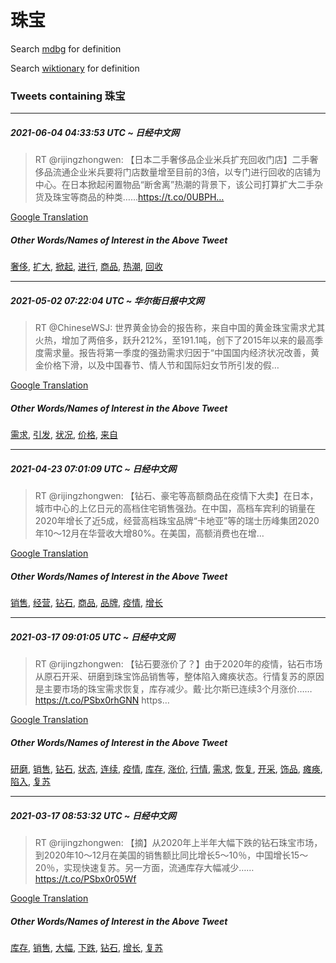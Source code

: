 # 珠宝

Search [mdbg](https://www.mdbg.net/chinese/dictionary?page=worddict&wdrst=0&wdqb=珠宝) for definition

Search [wiktionary](https://en.wiktionary.org/wiki/珠宝) for definition

### Tweets containing 珠宝

___
##### 2021-06-04 04:33:53 UTC ~ 日经中文网
> RT @rijingzhongwen: 【日本二手奢侈品企业米兵扩充回收门店】二手奢侈品流通企业米兵要将门店数量增至目前的3倍，以专门进行回收的店铺为中心。在日本掀起闲置物品“断舍离”热潮的背景下，该公司打算扩大二手杂货及珠宝等商品的种类……https://t.co/0UBPH…

[Google Translation](https://translate.google.com/?hi=en&tab=TT&sl=zh-CN&tl=en&op=translate&text=RT+%40rijingzhongwen%3A+%E3%80%90%E6%97%A5%E6%9C%AC%E4%BA%8C%E6%89%8B%E5%A5%A2%E4%BE%88%E5%93%81%E4%BC%81%E4%B8%9A%E7%B1%B3%E5%85%B5%E6%89%A9%E5%85%85%E5%9B%9E%E6%94%B6%E9%97%A8%E5%BA%97%E3%80%91%E4%BA%8C%E6%89%8B%E5%A5%A2%E4%BE%88%E5%93%81%E6%B5%81%E9%80%9A%E4%BC%81%E4%B8%9A%E7%B1%B3%E5%85%B5%E8%A6%81%E5%B0%86%E9%97%A8%E5%BA%97%E6%95%B0%E9%87%8F%E5%A2%9E%E8%87%B3%E7%9B%AE%E5%89%8D%E7%9A%843%E5%80%8D%EF%BC%8C%E4%BB%A5%E4%B8%93%E9%97%A8%E8%BF%9B%E8%A1%8C%E5%9B%9E%E6%94%B6%E7%9A%84%E5%BA%97%E9%93%BA%E4%B8%BA%E4%B8%AD%E5%BF%83%E3%80%82%E5%9C%A8%E6%97%A5%E6%9C%AC%E6%8E%80%E8%B5%B7%E9%97%B2%E7%BD%AE%E7%89%A9%E5%93%81%E2%80%9C%E6%96%AD%E8%88%8D%E7%A6%BB%E2%80%9D%E7%83%AD%E6%BD%AE%E7%9A%84%E8%83%8C%E6%99%AF%E4%B8%8B%EF%BC%8C%E8%AF%A5%E5%85%AC%E5%8F%B8%E6%89%93%E7%AE%97%E6%89%A9%E5%A4%A7%E4%BA%8C%E6%89%8B%E6%9D%82%E8%B4%A7%E5%8F%8A%E7%8F%A0%E5%AE%9D%E7%AD%89%E5%95%86%E5%93%81%E7%9A%84%E7%A7%8D%E7%B1%BB%E2%80%A6%E2%80%A6https%3A%2F%2Ft.co%2F0UBPH%E2%80%A6)
##### Other Words/Names of Interest in the Above Tweet
[奢侈](奢侈.md), [扩大](扩大.md), [掀起](掀起.md), [进行](进行.md), [商品](商品.md), [热潮](热潮.md), [回收](回收.md)
___
##### 2021-05-02 07:22:04 UTC ~ 华尔街日报中文网
> RT @ChineseWSJ: 世界黄金协会的报告称，来自中国的黄金珠宝需求尤其火热，增加了两倍多，跃升212%，至191.1吨，创下了2015年以来的最高季度需求量。报告将第一季度的强劲需求归因于“中国国内经济状况改善，黄金价格下滑，以及中国春节、情人节和国际妇女节所引发的假…

[Google Translation](https://translate.google.com/?hi=en&tab=TT&sl=zh-CN&tl=en&op=translate&text=RT+%40ChineseWSJ%3A+%E4%B8%96%E7%95%8C%E9%BB%84%E9%87%91%E5%8D%8F%E4%BC%9A%E7%9A%84%E6%8A%A5%E5%91%8A%E7%A7%B0%EF%BC%8C%E6%9D%A5%E8%87%AA%E4%B8%AD%E5%9B%BD%E7%9A%84%E9%BB%84%E9%87%91%E7%8F%A0%E5%AE%9D%E9%9C%80%E6%B1%82%E5%B0%A4%E5%85%B6%E7%81%AB%E7%83%AD%EF%BC%8C%E5%A2%9E%E5%8A%A0%E4%BA%86%E4%B8%A4%E5%80%8D%E5%A4%9A%EF%BC%8C%E8%B7%83%E5%8D%87212%25%EF%BC%8C%E8%87%B3191.1%E5%90%A8%EF%BC%8C%E5%88%9B%E4%B8%8B%E4%BA%862015%E5%B9%B4%E4%BB%A5%E6%9D%A5%E7%9A%84%E6%9C%80%E9%AB%98%E5%AD%A3%E5%BA%A6%E9%9C%80%E6%B1%82%E9%87%8F%E3%80%82%E6%8A%A5%E5%91%8A%E5%B0%86%E7%AC%AC%E4%B8%80%E5%AD%A3%E5%BA%A6%E7%9A%84%E5%BC%BA%E5%8A%B2%E9%9C%80%E6%B1%82%E5%BD%92%E5%9B%A0%E4%BA%8E%E2%80%9C%E4%B8%AD%E5%9B%BD%E5%9B%BD%E5%86%85%E7%BB%8F%E6%B5%8E%E7%8A%B6%E5%86%B5%E6%94%B9%E5%96%84%EF%BC%8C%E9%BB%84%E9%87%91%E4%BB%B7%E6%A0%BC%E4%B8%8B%E6%BB%91%EF%BC%8C%E4%BB%A5%E5%8F%8A%E4%B8%AD%E5%9B%BD%E6%98%A5%E8%8A%82%E3%80%81%E6%83%85%E4%BA%BA%E8%8A%82%E5%92%8C%E5%9B%BD%E9%99%85%E5%A6%87%E5%A5%B3%E8%8A%82%E6%89%80%E5%BC%95%E5%8F%91%E7%9A%84%E5%81%87%E2%80%A6)
##### Other Words/Names of Interest in the Above Tweet
[需求](需求.md), [引发](引发.md), [状况](状况.md), [价格](价格.md), [来自](来自.md)
___
##### 2021-04-23 07:01:09 UTC ~ 日经中文网
> RT @rijingzhongwen: 【钻石、豪宅等高额商品在疫情下大卖】在日本，城市中心的上亿日元的高档住宅销售强劲。在中国，高档车宾利的销量在2020年增长了近5成，经营高档珠宝品牌“卡地亚”等的瑞士历峰集团2020年10～12月在华营收大增80%。在美国，高额消费也在增…

[Google Translation](https://translate.google.com/?hi=en&tab=TT&sl=zh-CN&tl=en&op=translate&text=RT+%40rijingzhongwen%3A+%E3%80%90%E9%92%BB%E7%9F%B3%E3%80%81%E8%B1%AA%E5%AE%85%E7%AD%89%E9%AB%98%E9%A2%9D%E5%95%86%E5%93%81%E5%9C%A8%E7%96%AB%E6%83%85%E4%B8%8B%E5%A4%A7%E5%8D%96%E3%80%91%E5%9C%A8%E6%97%A5%E6%9C%AC%EF%BC%8C%E5%9F%8E%E5%B8%82%E4%B8%AD%E5%BF%83%E7%9A%84%E4%B8%8A%E4%BA%BF%E6%97%A5%E5%85%83%E7%9A%84%E9%AB%98%E6%A1%A3%E4%BD%8F%E5%AE%85%E9%94%80%E5%94%AE%E5%BC%BA%E5%8A%B2%E3%80%82%E5%9C%A8%E4%B8%AD%E5%9B%BD%EF%BC%8C%E9%AB%98%E6%A1%A3%E8%BD%A6%E5%AE%BE%E5%88%A9%E7%9A%84%E9%94%80%E9%87%8F%E5%9C%A82020%E5%B9%B4%E5%A2%9E%E9%95%BF%E4%BA%86%E8%BF%915%E6%88%90%EF%BC%8C%E7%BB%8F%E8%90%A5%E9%AB%98%E6%A1%A3%E7%8F%A0%E5%AE%9D%E5%93%81%E7%89%8C%E2%80%9C%E5%8D%A1%E5%9C%B0%E4%BA%9A%E2%80%9D%E7%AD%89%E7%9A%84%E7%91%9E%E5%A3%AB%E5%8E%86%E5%B3%B0%E9%9B%86%E5%9B%A22020%E5%B9%B410%EF%BD%9E12%E6%9C%88%E5%9C%A8%E5%8D%8E%E8%90%A5%E6%94%B6%E5%A4%A7%E5%A2%9E80%25%E3%80%82%E5%9C%A8%E7%BE%8E%E5%9B%BD%EF%BC%8C%E9%AB%98%E9%A2%9D%E6%B6%88%E8%B4%B9%E4%B9%9F%E5%9C%A8%E5%A2%9E%E2%80%A6)
##### Other Words/Names of Interest in the Above Tweet
[销售](销售.md), [经营](经营.md), [钻石](钻石.md), [商品](商品.md), [品牌](品牌.md), [疫情](疫情.md), [增长](增长.md)
___
##### 2021-03-17 09:01:05 UTC ~ 日经中文网
> RT @rijingzhongwen: 【钻石要涨价了？】由于2020年的疫情，钻石市场从原石开采、研磨到珠宝饰品销售等，整体陷入瘫痪状态。行情复苏的原因是主要市场的珠宝需求恢复，库存减少。戴·比尔斯已连续3个月涨价……https://t.co/PSbx0rhGNN https…

[Google Translation](https://translate.google.com/?hi=en&tab=TT&sl=zh-CN&tl=en&op=translate&text=RT+%40rijingzhongwen%3A+%E3%80%90%E9%92%BB%E7%9F%B3%E8%A6%81%E6%B6%A8%E4%BB%B7%E4%BA%86%EF%BC%9F%E3%80%91%E7%94%B1%E4%BA%8E2020%E5%B9%B4%E7%9A%84%E7%96%AB%E6%83%85%EF%BC%8C%E9%92%BB%E7%9F%B3%E5%B8%82%E5%9C%BA%E4%BB%8E%E5%8E%9F%E7%9F%B3%E5%BC%80%E9%87%87%E3%80%81%E7%A0%94%E7%A3%A8%E5%88%B0%E7%8F%A0%E5%AE%9D%E9%A5%B0%E5%93%81%E9%94%80%E5%94%AE%E7%AD%89%EF%BC%8C%E6%95%B4%E4%BD%93%E9%99%B7%E5%85%A5%E7%98%AB%E7%97%AA%E7%8A%B6%E6%80%81%E3%80%82%E8%A1%8C%E6%83%85%E5%A4%8D%E8%8B%8F%E7%9A%84%E5%8E%9F%E5%9B%A0%E6%98%AF%E4%B8%BB%E8%A6%81%E5%B8%82%E5%9C%BA%E7%9A%84%E7%8F%A0%E5%AE%9D%E9%9C%80%E6%B1%82%E6%81%A2%E5%A4%8D%EF%BC%8C%E5%BA%93%E5%AD%98%E5%87%8F%E5%B0%91%E3%80%82%E6%88%B4%C2%B7%E6%AF%94%E5%B0%94%E6%96%AF%E5%B7%B2%E8%BF%9E%E7%BB%AD3%E4%B8%AA%E6%9C%88%E6%B6%A8%E4%BB%B7%E2%80%A6%E2%80%A6https%3A%2F%2Ft.co%2FPSbx0rhGNN+https%E2%80%A6)
##### Other Words/Names of Interest in the Above Tweet
[研磨](研磨.md), [销售](销售.md), [钻石](钻石.md), [状态](状态.md), [连续](连续.md), [疫情](疫情.md), [库存](库存.md), [涨价](涨价.md), [行情](行情.md), [需求](需求.md), [恢复](恢复.md), [开采](开采.md), [饰品](饰品.md), [瘫痪](瘫痪.md), [陷入](陷入.md), [复苏](复苏.md)
___
##### 2021-03-17 08:53:32 UTC ~ 日经中文网
> RT @rijingzhongwen: 【摘】从2020年上半年大幅下跌的钻石珠宝市场，到2020年10～12月在美国的销售额比同比增长5～10％，中国增长15～20％，实现快速复苏。另一方面，流通库存大幅减少……https://t.co/PSbx0r05Wf

[Google Translation](https://translate.google.com/?hi=en&tab=TT&sl=zh-CN&tl=en&op=translate&text=RT+%40rijingzhongwen%3A+%E3%80%90%E6%91%98%E3%80%91%E4%BB%8E2020%E5%B9%B4%E4%B8%8A%E5%8D%8A%E5%B9%B4%E5%A4%A7%E5%B9%85%E4%B8%8B%E8%B7%8C%E7%9A%84%E9%92%BB%E7%9F%B3%E7%8F%A0%E5%AE%9D%E5%B8%82%E5%9C%BA%EF%BC%8C%E5%88%B02020%E5%B9%B410%EF%BD%9E12%E6%9C%88%E5%9C%A8%E7%BE%8E%E5%9B%BD%E7%9A%84%E9%94%80%E5%94%AE%E9%A2%9D%E6%AF%94%E5%90%8C%E6%AF%94%E5%A2%9E%E9%95%BF5%EF%BD%9E10%EF%BC%85%EF%BC%8C%E4%B8%AD%E5%9B%BD%E5%A2%9E%E9%95%BF15%EF%BD%9E20%EF%BC%85%EF%BC%8C%E5%AE%9E%E7%8E%B0%E5%BF%AB%E9%80%9F%E5%A4%8D%E8%8B%8F%E3%80%82%E5%8F%A6%E4%B8%80%E6%96%B9%E9%9D%A2%EF%BC%8C%E6%B5%81%E9%80%9A%E5%BA%93%E5%AD%98%E5%A4%A7%E5%B9%85%E5%87%8F%E5%B0%91%E2%80%A6%E2%80%A6https%3A%2F%2Ft.co%2FPSbx0r05Wf)
##### Other Words/Names of Interest in the Above Tweet
[库存](库存.md), [销售](销售.md), [大幅](大幅.md), [下跌](下跌.md), [钻石](钻石.md), [增长](增长.md), [复苏](复苏.md)
